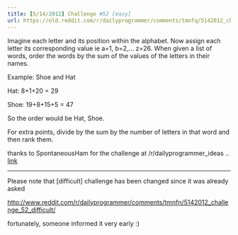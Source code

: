 ```yaml
---
title: [5/14/2012] Challenge #52 [easy]
url: https://old.reddit.com/r/dailyprogrammer/comments/tmnfq/5142012_challenge_52_easy/
---
```


Imagine each letter and its position within the alphabet. Now assign each letter its corresponding value ie a=1, b=2,... z=26. When given a list of words, order the words by the sum of the values of the letters in their names.

Example: Shoe and Hat

Hat: 8+1+20 = 29

Shoe: 19+8+15+5 = 47

So the order would be Hat, Shoe.

For extra points, divide by the sum by the number of letters in that word and then rank them.

thanks to SpontaneousHam for the challenge at /r/dailyprogrammer_ideas .. [link](http://www.reddit.com/r/dailyprogrammer_ideas/comments/smqa2/intermediate_organising_words_in_a_specific_way/)

__________________________________________________________________________________

Please note that [difficult] challenge has been changed since it was already asked

http://www.reddit.com/r/dailyprogrammer/comments/tmnfn/5142012_challenge_52_difficult/

fortunately, someone informed it very early :)
